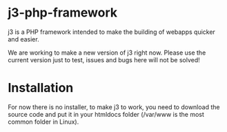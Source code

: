 # j3-php-framework

j3 is a PHP framework intended to make the building of webapps quicker and easier.

We are working to make a new version of j3 right now. Please use the current version just to test, issues and bugs here will not be solved!

# Installation

For now there is no installer, to make j3 to work, you need to download the source code and put it in your htmldocs folder (/var/www is the most common folder in Linux).
